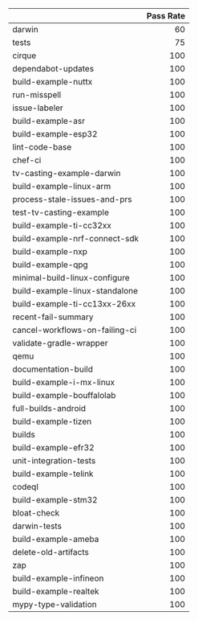|                                |   Pass Rate |
|:-------------------------------|------------:|
| darwin                         |          60 |
| tests                          |          75 |
| cirque                         |         100 |
| dependabot-updates             |         100 |
| build-example-nuttx            |         100 |
| run-misspell                   |         100 |
| issue-labeler                  |         100 |
| build-example-asr              |         100 |
| build-example-esp32            |         100 |
| lint-code-base                 |         100 |
| chef-ci                        |         100 |
| tv-casting-example-darwin      |         100 |
| build-example-linux-arm        |         100 |
| process-stale-issues-and-prs   |         100 |
| test-tv-casting-example        |         100 |
| build-example-ti-cc32xx        |         100 |
| build-example-nrf-connect-sdk  |         100 |
| build-example-nxp              |         100 |
| build-example-qpg              |         100 |
| minimal-build-linux-configure  |         100 |
| build-example-linux-standalone |         100 |
| build-example-ti-cc13xx-26xx   |         100 |
| recent-fail-summary            |         100 |
| cancel-workflows-on-failing-ci |         100 |
| validate-gradle-wrapper        |         100 |
| qemu                           |         100 |
| documentation-build            |         100 |
| build-example-i-mx-linux       |         100 |
| build-example-bouffalolab      |         100 |
| full-builds-android            |         100 |
| build-example-tizen            |         100 |
| builds                         |         100 |
| build-example-efr32            |         100 |
| unit-integration-tests         |         100 |
| build-example-telink           |         100 |
| codeql                         |         100 |
| build-example-stm32            |         100 |
| bloat-check                    |         100 |
| darwin-tests                   |         100 |
| build-example-ameba            |         100 |
| delete-old-artifacts           |         100 |
| zap                            |         100 |
| build-example-infineon         |         100 |
| build-example-realtek          |         100 |
| mypy-type-validation           |         100 |